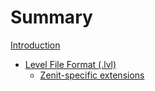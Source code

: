# Summary

[Introduction](./README.md)

* [Level File Format (.lvl)](./level-files/README.md)
  * [Zenit-specific extensions](./level-files/extensions.md)

